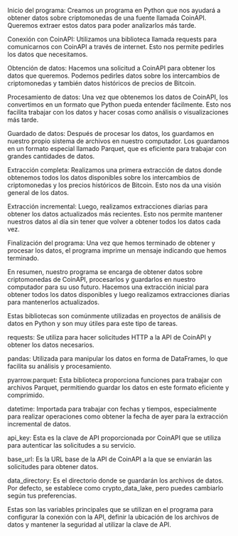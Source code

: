 Inicio del programa: Creamos un programa en Python que nos ayudará a obtener datos sobre criptomonedas de una fuente llamada CoinAPI. Queremos extraer estos datos para poder analizarlos más tarde.

Conexión con CoinAPI: Utilizamos una biblioteca llamada requests para comunicarnos con CoinAPI a través de internet. Esto nos permite pedirles los datos que necesitamos.

Obtención de datos: Hacemos una solicitud a CoinAPI para obtener los datos que queremos. Podemos pedirles datos sobre los intercambios de criptomonedas y también datos históricos de precios de Bitcoin.

Procesamiento de datos: Una vez que obtenemos los datos de CoinAPI, los convertimos en un formato que Python pueda entender fácilmente. Esto nos facilita trabajar con los datos y hacer cosas como análisis o visualizaciones más tarde.

Guardado de datos: Después de procesar los datos, los guardamos en nuestro propio sistema de archivos en nuestro computador. Los guardamos en un formato especial llamado Parquet, que es eficiente para trabajar con grandes cantidades de datos.

Extracción completa: Realizamos una primera extracción de datos donde obtenemos todos los datos disponibles sobre los intercambios de criptomonedas y los precios históricos de Bitcoin. Esto nos da una visión general de los datos.

Extracción incremental: Luego, realizamos extracciones diarias para obtener los datos actualizados más recientes. Esto nos permite mantener nuestros datos al día sin tener que volver a obtener todos los datos cada vez.

Finalización del programa: Una vez que hemos terminado de obtener y procesar los datos, el programa imprime un mensaje indicando que hemos terminado.

En resumen, nuestro programa se encarga de obtener datos sobre criptomonedas de CoinAPI, procesarlos y guardarlos en nuestro computador para su uso futuro. Hacemos una extracción inicial para obtener todos los datos disponibles y luego realizamos extracciones diarias para mantenerlos actualizados.


Estas bibliotecas son comúnmente utilizadas en proyectos de análisis de datos en Python y son muy útiles para este tipo de tareas.

requests: Se utiliza para hacer solicitudes HTTP a la API de CoinAPI y obtener los datos necesarios.

pandas: Utilizada para manipular los datos en forma de DataFrames, lo que facilita su análisis y procesamiento.

pyarrow.parquet: Esta biblioteca proporciona funciones para trabajar con archivos Parquet, permitiendo guardar los datos en este formato eficiente y comprimido.

datetime: Importada para trabajar con fechas y tiempos, especialmente para realizar operaciones como obtener la fecha de ayer para la extracción incremental de datos.

api_key: Esta es la clave de API proporcionada por CoinAPI que se utiliza para autenticar las solicitudes a su servicio.

base_url: Es la URL base de la API de CoinAPI a la que se enviarán las solicitudes para obtener datos.

data_directory: Es el directorio donde se guardarán los archivos de datos. Por defecto, se establece como crypto_data_lake, pero puedes cambiarlo según tus preferencias.

Estas son las variables principales que se utilizan en el programa para configurar la conexión con la API, definir la ubicación de los archivos de datos y mantener la seguridad al utilizar la clave de API.

